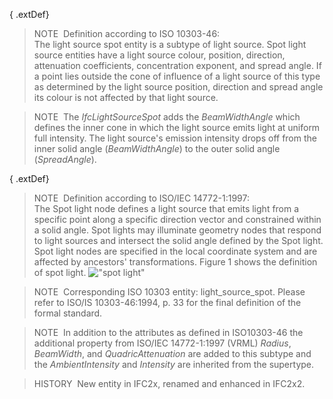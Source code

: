 { .extDef}
> NOTE&nbsp; Definition according to ISO 10303-46:  
> The light source spot entity is a subtype of light source. Spot light source entities have a light source colour, position, direction, attenuation coefficients, concentration exponent, and spread angle. If a point lies outside the cone of influence of a light source of this type as determined by the light source position, direction and spread angle its colour is not affected by that light source.

> NOTE&nbsp; The _IfcLightSourceSpot_ adds the _BeamWidthAngle_ which defines the inner cone in which the light source emits light at uniform full intensity. The light source's emission intensity drops off from the inner solid angle (_BeamWidthAngle_) to the outer solid angle (_SpreadAngle_).

{ .extDef}
> NOTE&nbsp; Definition according to ISO/IEC 14772-1:1997:  
> The Spot light node defines a light source that emits light from a specific point along a specific direction vector and constrained within a solid angle. Spot lights may illuminate geometry nodes that respond to light sources and intersect the solid angle defined by the Spot light. Spot light nodes are specified in the local coordinate system and are affected by ancestors' transformations. Figure 1 shows the definition of spot light. !["spot light"](../../../figures/ifclightsourcespot_fig1.gif "Figure 1 &mdash; Light source spot")

> NOTE&nbsp; Corresponding ISO 10303 entity: light_source_spot. Please refer to ISO/IS 10303-46:1994, p. 33 for the final definition of the formal standard.

> NOTE&nbsp; In addition to the attributes as defined in ISO10303-46 the additional property from ISO/IEC 14772-1:1997 (VRML) _Radius_, _BeamWidth_, and _QuadricAttenuation_ are added to this subtype and the _AmbientIntensity_ and _Intensity_ are inherited from the supertype.

> HISTORY&nbsp; New entity in IFC2x, renamed and enhanced in IFC2x2.